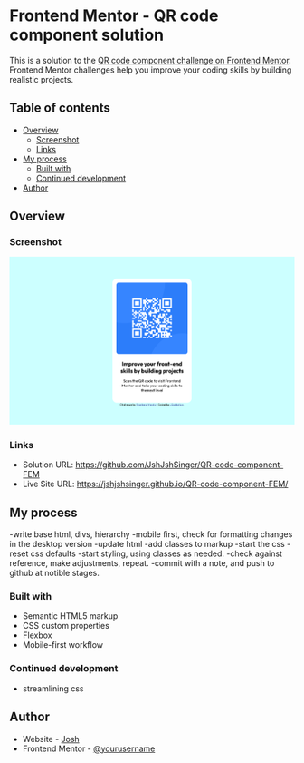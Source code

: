 # Frontend Mentor - QR code component solution

This is a solution to the [QR code component challenge on Frontend Mentor](https://www.frontendmentor.io/challenges/qr-code-component-iux_sIO_H). Frontend Mentor challenges help you improve your coding skills by building realistic projects. 

## Table of contents

- [Overview](#overview)
  - [Screenshot](#screenshot)
  - [Links](#links)
- [My process](#my-process)
  - [Built with](#built-with)
  - [Continued development](#continued-development)
- [Author](#author)

## Overview

### Screenshot

![screenshot of qr element centered on blue background](./design/screencapture-jshjshsinger-github-io-QR-code-component-FEM-2022-10-20-10_31_02.png)

### Links
 
- Solution URL: https://github.com/JshJshSinger/QR-code-component-FEM
- Live Site URL: https://jshjshsinger.github.io/QR-code-component-FEM/

## My process
  -write base html, divs, hierarchy
  -mobile first, check for formatting changes in the desktop version
  -update html
  -add classes to markup
  -start the css
  -reset css defaults
  -start styling, using classes as needed.
  -check against reference, make adjustments, repeat.
  -commit with a note, and push to github at notible stages.

### Built with

- Semantic HTML5 markup
- CSS custom properties
- Flexbox
- Mobile-first workflow

### Continued development
- streamlining css

## Author

- Website - [Josh](https://www.jgomotion.com)
- Frontend Mentor - [@yourusername](https://www.frontendmentor.io/profile/yourusername)
